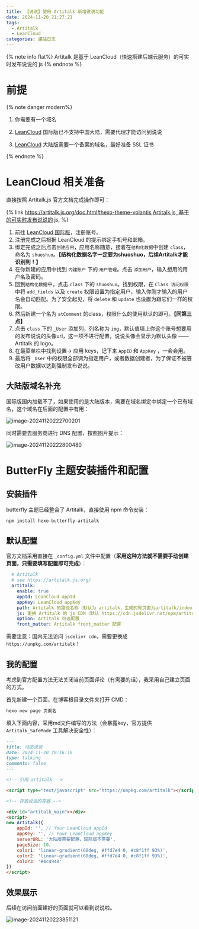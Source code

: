 ```yaml
---
title: 【说说】使用 Artitalk 新增说说功能
date: 2024-11-20 21:27:21
tags: 
  - Artitalk
  - LeanCloud
categories: 建站日志
---
```


{% note info flat%}
Artitalk 是基于 LeanCloud（快速搭建后端云服务）的可实时发布说说的 js
{% endnote %}

# 前提

{% note danger modern%}

1. 你需要有一个域名

2. [LeanCloud](https://console.leancloud.app/) 国际版已不支持中国大陆，需要代理才能访问到说说

3. [LeanCloud](https://console.leancloud.app/) 大陆版需要一个备案的域名，最好准备 SSL 证书

{% endnote %}



# LeanCloud 相关准备

直接按照 Artitalk.js 官方文档完成操作即可：

{% link https://artitalk.js.org/doc.html#hexo-theme-volantis,Artitalk.js,,基于的可实时发布说说的 js, %}

1. 前往 [LeanCloud 国际版](https://leancloud.app/)，注册账号。
2. 注册完成之后根据 LeanCloud 的提示绑定手机号和邮箱。
3. 绑定完成之后点击`创建应用`，应用名称随意，接着在`结构化数据`中创建 `class`，命名为 `shuoshuo`。**【结构化数据名字一定要为shuoshuo，后续Artitalk才能识别到！】**
4. 在你新建的应用中找到 `内建账户` 下的 `用户管理`。点击 `添加用户`，输入想用的用户名及密码。
5. 回到`结构化数据`中，点击 `class` 下的 `shuoshuo`。找到权限，在 `Class 访问权限`中将 `add_fields` 以及 `create` 权限设置为指定用户，输入你刚才输入的用户名会自动匹配。为了安全起见，将 `delete` 和 `update` 也设置为跟它们一样的权限。
6. 然后新建一个名为 `atComment` 的class，权限什么的使用默认的即可。**【同第三点】**
7. 点击 `class` 下的 `_User` 添加列，列名称为 `img`，默认值填上你这个账号想要用的发布说说的头像url，这一项不进行配置，说说头像会显示为默认头像 —— Artitalk 的 logo。
8. 在最菜单栏中找到设置-> 应用 keys，记下来 `AppID` 和 `AppKey` ，一会会用。
9. 最后将 `_User` 中的权限全部调为指定用户，或者数据创建者，为了保证不被篡改用户数据以达到强制发布说说。



## 大陆版域名补充

国际版国内加载不了，如果使用的是大陆版本，需要在域名绑定中绑定一个已有域名，这个域名在后面的配置中有用：

![image-20241120222700201](https://hello-life-1313120530.cos.ap-nanjing.myqcloud.com/blog/image-20241120222700201.png)

同时需要去服务商进行 DNS 配置，按照图片提示：

![image-20241120222800480](https://hello-life-1313120530.cos.ap-nanjing.myqcloud.com/blog/image-20241120222800480.png)



# ButterFly 主题安装插件和配置

## 安装插件

butterfly 主题已经整合了 Artitalk，直接使用 npm 命令安装：

```bash
npm install hexo-butterfly-artitalk
```



## 默认配置

官方文档采用直接在 `_config.yml` 文件中配置（**采用这种方法就不需要手动创建页面，只需要填写配置即可完成**）：

```yml
  # Artitalk
  # see https://artitalk.js.org/
  artitalk:
    enable: true
    appId: LeanCloud appId
    appKey: LeanCloud appKey
    path: Artitalk 的路径名称（默认为 artitalk，生成的有页面为artitalk/index.html）
    js: 更换 Artitalk 的 js CDN（默认 https://cdn.jsdelivr.net/npm/artitalk）
    option: Artitalk 可选配置
    front_matter: Artitalk front_matter 配置
```

需要注意：国内无法访问 `jsdelivr cdn`，需要更换成 `https://unpkg.com/artitalk`！



## 我的配置

考虑到官方配置方法无法关闭当前页面评论（有需要的话），我采用自己建立页面的方式。

首先新建一个页面，在博客根目录文件夹打开 CMD：

```bash
hexo new page 页面名
```

填入下面内容，采用md文件编写的方法（会暴露key，官方提供 `Artitalk_SafeMode` 工具解决安全性）：

```markdown
---
title: 动态说说
date: 2024-11-20 20:16:10
type: talking
comments: false
---

<!-- 引用 artitalk -->

<script type="text/javascript" src="https://unpkg.com/artitalk"></script>

<!-- 存放说说的容器 -->

<div id="artitalk_main"></div>
<script>
new Artitalk({
    appId: '', // Your LeanCloud appId
    appKey: '', // Your LeanCloud appKey
    serverURL: '大陆版需要配置，国际版不需要',
    pageSize: 10,
    color1: 'linear-gradient(60deg, #ffd7e4 0, #c8f1ff 93%)',  
    color2: 'linear-gradient(60deg, #ffd7e4 0, #c8f1ff 93%)',  
    color3: '#4c4948'
})
</script>
```



## 效果展示

后续在访问前面建好的页面就可以看到说说啦。

![image-20241120223851121](https://hello-life-1313120530.cos.ap-nanjing.myqcloud.com/blog/image-20241120223851121.png)


